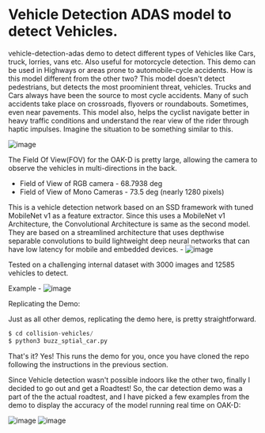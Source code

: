 # Vehicle Detection ADAS model to detect Vehicles.

vehicle-detection-adas demo to detect different types of Vehicles like Cars, truck, lorries, vans etc. Also useful for motorcycle detection. This demo can be used in Highways or areas prone to automobile-cycle accidents.
How is this model different from the other two? This model doesn't detect pedestrians, but detects the most proominient threat, vehicles. Trucks and Cars always have been the source to most cycle accidents. Many of such accidents take place on crossroads, flyovers or roundabouts. Sometimes, even near pavements. This model also, helps the cyclist navigate better in heavy traffic conditions and understand the rear view of the rider through haptic impulses.
Imagine the situation to be something similar to this.

![image](https://user-images.githubusercontent.com/67831664/122394867-0cb17d00-cf94-11eb-928b-d3ec923788d1.png)


The Field Of View(FOV) for the OAK-D is pretty large, allowing the camera to observe the vehicles in multi-directions in the back.
- Field of View of RGB camera - 68.7938 deg
- Field of View of Mono Cameras - 73.5 deg (nearly 1280 pixels)

This is a vehicle detection network based on an SSD framework with tuned MobileNet v1 as a feature extractor. Since this uses a MobileNet v1 Architecture, the Convolutional Architecture is same as the second model. They are based on a streamlined architecture that uses depthwise separable convolutions to build lightweight deep neural networks that can have low latency for mobile and embedded devices. -
![image](https://user-images.githubusercontent.com/67831664/122395145-54380900-cf94-11eb-91bd-bf7933e66c16.png)


Tested on a challenging internal dataset with 3000 images and 12585 vehicles to detect.


Example -
![image](https://user-images.githubusercontent.com/67831664/122395184-5bf7ad80-cf94-11eb-8644-3b8b4075a560.png)


Replicating the Demo:

Just as all other demos, replicating the demo here, is pretty straightforward.

```python
$ cd collision-vehicles/
$ python3 buzz_sptial_car.py
```

That's it? Yes! This runs the demo for you, once you have cloned the repo following the instructions in the previous section.

Since Vehicle detection wasn't possible indoors like the other two, finally I decided to go out and get a Roadtest! So, the car detection demo was a part of the the actual roadtest, and I have picked a few examples from the demo to display the accuracy of the model running real time on OAK-D:

![image](https://user-images.githubusercontent.com/67831664/122395233-6619ac00-cf94-11eb-96c5-e3d2b3b13777.png)
![image](https://user-images.githubusercontent.com/67831664/122395266-6ca82380-cf94-11eb-8f0f-a8180eb7a9fe.png)
